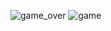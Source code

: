 ![game_over](https://github.com/martinszkita/python/assets/129740514/2b17feae-4b41-4463-a3d0-cebb2ed0a4cd)
![game](https://github.com/martinszkita/python/assets/129740514/258f6fd3-e4b7-4f07-8689-607659f569e4)

